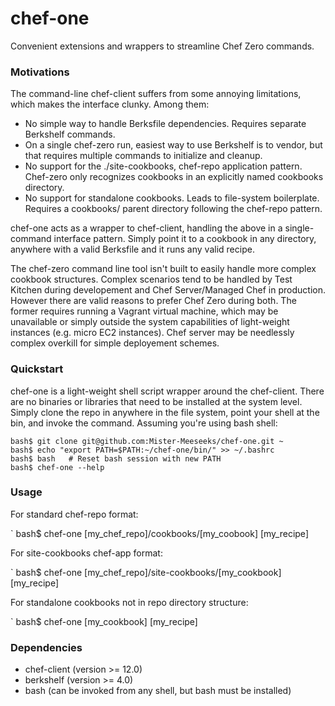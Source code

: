 # chef-one
Convenient extensions and wrappers to streamline Chef Zero commands.

### Motivations

The command-line chef-client suffers from some annoying limitations, which makes the interface clunky. Among them:

* No simple way to handle Berksfile dependencies. Requires separate Berkshelf commands.
* On a single chef-zero run, easiest way to use Berkshelf is to vendor, but that requires multiple commands to 
initialize and cleanup.
* No support for the ./site-cookbooks, chef-repo application pattern. Chef-zero only recognizes cookbooks in an explicitly
named cookbooks directory.
* No support for standalone cookbooks. Leads to file-system boilerplate. Requires a cookbooks/ parent directory following the chef-repo pattern.

chef-one acts as a wrapper to chef-client, handling the above in a single-command interface pattern. Simply point it to a 
cookbook in any directory, anywhere with a valid Berksfile and it runs any valid recipe.

The chef-zero command line tool isn't built to easily handle more complex cookbook structures. Complex scenarios tend to be
handled by Test Kitchen during developement and Chef Server/Managed Chef in production. However there are valid reasons to 
prefer Chef Zero during both. The former requires running a Vagrant virtual machine, which may be unavailable or simply 
outside the system capabilities of light-weight instances (e.g. micro EC2 instances). Chef server may be needlessly complex
overkill for simple deployement schemes.

### Quickstart

chef-one is a light-weight shell script wrapper around the chef-client. There are no binaries or libraries that need to be
installed at the system level. Simply clone the repo in anywhere in the file system, point your shell at the bin, and invoke the command. Assuming you're using bash shell:

```
bash$ git clone git@github.com:Mister-Meeseeks/chef-one.git ~
bash$ echo "export PATH=$PATH:~/chef-one/bin/" >> ~/.bashrc
bash$ bash   # Reset bash session with new PATH
bash$ chef-one --help
```

### Usage

For standard chef-repo format:

` bash$ chef-one [my_chef_repo]/cookbooks/[my_coobook]  [my_recipe]

For site-cookbooks chef-app format:

` bash$ chef-one [my_chef_repo]/site-cookbooks/[my_cookbook]  [my_recipe]

For standalone cookbooks not in repo directory structure:

` bash$ chef-one [my_cookbook]  [my_recipe]

### Dependencies

* chef-client (version >= 12.0)
* berkshelf (version >= 4.0)
* bash (can be invoked from any shell, but bash must be installed)

